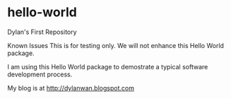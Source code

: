 # hello-world
Dylan's First Repository

Known Issues
This is for testing only.  We will not enhance this Hello World package.

I am using this Hello World package to demostrate a typical software development process.

My blog is at http://dylanwan.blogspot.com

